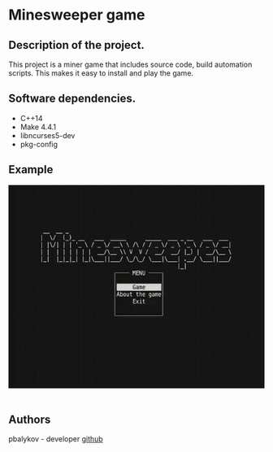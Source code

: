 # Minesweeper game

## Description of the project.

This project is a miner game that includes source code, build automation scripts. This makes it easy to install and play the game. 

## Software dependencies.

* C++14
* Make 4.4.1
* libncurses5-dev 
* pkg-config

## Example

<div id="header" align="center">
     <img src="./gif/game.gif" height="400"/><br><br>
</div> 

## Authors
pbalykov - developer [github](https://github.com/pbalykov)

